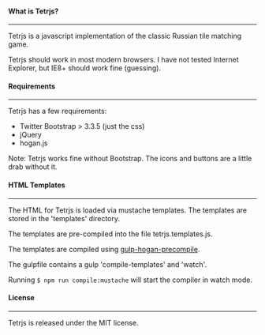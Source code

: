 #### What is Tetrjs?
***
Tetrjs is a javascript implementation of the classic Russian tile matching game.

Tetrjs should work in most modern browsers. I have not tested Internet Explorer, but IE8+ should work fine (guessing).

#### Requirements
***
Tetrjs has a few requirements:

* Twitter Bootstrap > 3.3.5 (just the css)
* jQuery
* hogan.js

Note: Tetrjs works fine without Bootstrap. The icons and buttons are a little drab without it.

#### HTML Templates
***
The HTML for Tetrjs is loaded via mustache templates. The templates are stored in the 'templates' directory.

The templates are pre-compiled into the file tetrjs.templates.js.

The templates are compiled using [gulp-hogan-precompile](https://github.com/eneko89/gulp-hogan-precompile).

The gulpfile contains a gulp 'compile-templates' and 'watch'.

Running `$ npm run compile:mustache` will start the compiler in watch mode.

#### License
***
Tetrjs is released under the MIT license.


